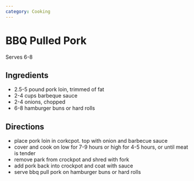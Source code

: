 ```yaml
---
category: Cooking
---
```


# BBQ Pulled Pork

Serves 6-8

## Ingredients

* 2.5-5 pound pork loin, trimmed of fat
* 2-4 cups barbeque sauce
* 2-4 onions, chopped
* 6-8 hamburger buns or hard rolls

## Directions

* place pork loin in corkcpot. top with onion and barbecue sauce
* cover and cook on low for 7-9 hours or high for 4-5 hours, or until meat is tender
* remove park from crockpot and shred with fork
* add pork back into crockpot and coat with sauce
* serve bbq pull pork on hamburger buns or hard rolls